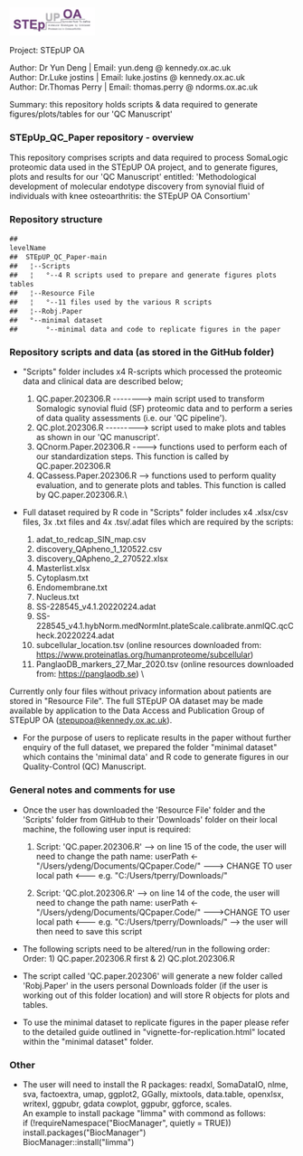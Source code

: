 
<img src="STEPUPlogo.png" width="30%" />

Project: STEpUP OA

Author: Dr Yun Deng     | Email:  yun.deng @ kennedy.ox.ac.uk\
Author: Dr.Luke jostins | Email:  luke.jostins @ kennedy.ox.ac.uk\
Author: Dr.Thomas Perry | Email:  thomas.perry @ ndorms.ox.ac.uk

Summary: this repository holds scripts & data required to generate figures/plots/tables for our 'QC Manuscript'

### STEpUp_QC_Paper repository - overview
This repository comprises scripts and data required to process SomaLogic proteomic data used in the STEpUP OA project, and to generate figures, plots and results for our 'QC Manuscript' entitled:
'Methodological development of molecular endotype discovery from synovial fluid of individuals with knee osteoarthritis: the STEpUP OA Consortium'

### Repository structure


```
##                                                               levelName
##  STEpUP_QC_Paper-main                                                 
##   ¦--Scripts                                                          
##   ¦   °--4 R scripts used to prepare and generate figures plots tables
##   ¦--Resource File                                                    
##   ¦   °--11 files used by the various R scripts                       
##   ¦--Robj.Paper                                                       
##   °--minimal dataset                                                  
##       °--minimal data and code to replicate figures in the paper
```

### Repository scripts and data (as stored in the GitHub folder)
* "Scripts" folder includes x4 R-scripts which processed the proteomic data and clinical data are described below;
  1) QC.paper.202306.R --------> main script used to transform Somalogic synovial fluid (SF) proteomic data and to perform a series of data quality assessments (i.e. our 'QC pipeline').
   2) QC.plot.202306.R ---------> script used to make plots and tables as shown in our 'QC manuscript'. 
   3) QCnorm.Paper.202306.R ----> functions used to perform each of our standardization steps. This function is called by QC.paper.202306.R 
   4) QCassess.Paper.202306.R --> functions used to perform quality evaluation, and to generate plots and tables. This function is called by QC.paper.202306.R.\

* Full dataset required by R code in "Scripts" folder includes x4 .xlsx/csv files, 3x .txt files and 4x .tsv/.adat files which are required by the scripts: 
   1) adat_to_redcap_SIN_map.csv 
   2) discovery_QApheno_1_120522.csv 
   3) discovery_QApheno_2_270522.xlsx 
   4) Masterlist.xlsx 
   5) Cytoplasm.txt 
   6) Endomembrane.txt 
   7) Nucleus.txt 
   8) SS-228545_v4.1.20220224.adat 
   9) SS-228545_v4.1.hybNorm.medNormInt.plateScale.calibrate.anmlQC.qcCheck.20220224.adat 
   10) subcellular_location.tsv (online resources downloaded from: https://www.proteinatlas.org/humanproteome/subcellular)
   11) PanglaoDB_markers_27_Mar_2020.tsv (online resources downloaded from: https://panglaodb.se) \

Currently only four files without privacy information about patients are stored in "Resource File". The full STEpUP OA dataset may be made available by application to the Data Access and Publication Group of STEpUP OA (stepupoa@kennedy.ox.ac.uk). 

* For the purpose of users to replicate results in the paper without further enquiry of the full dataset, we prepared the folder "minimal dataset" which contains the 'minimal data' and R code to generate figures in our Quality-Control (QC) Manuscript.
   
### General notes and comments for use
* Once the user has downloaded the 'Resource File' folder and the 'Scripts' folder from GitHub to their 'Downloads' folder on their local machine, the following user input is required:
  1) Script: 'QC.paper.202306.R'
   --> on line 15 of the code, the user will need to change the path name: userPath <-       "/Users/ydeng/Documents/QCpaper.Code/" ---> CHANGE TO user local path <--- e.g. "C:/Users/tperry/Downloads/"

  2) Script: 'QC.plot.202306.R'
   --> on line 14 of the code, the user will need to change the path name: userPath <- "/Users/ydeng/Documents/QCpaper.Code/" --->CHANGE TO user local path <--- e.g. "C:/Users/tperry/Downloads/"
   --> the user will then need to save this script

* The following scripts need to be altered/run in the following order:
   Order: 1) QC.paper.202306.R first & 2) QC.plot.202306.R
   
* The script called 'QC.paper.202306' will generate a new folder called 'Robj.Paper' in the users personal Downloads folder (if the user is working out of this folder location) and will store R objects for plots and tables.  

* To use the minimal dataset to replicate figures in the paper please refer to the detailed guide outlined in "vignette-for-replication.html" located within the "minimal dataset" folder.

### Other
* The user will need to install the R packages:
readxl, SomaDataIO, nlme, sva, factoextra, umap, ggplot2, GGally, mixtools, data.table, openxlsx, writexl, ggpubr, gdata cowplot, ggpubr, ggforce, scales.\
  An example to install package "limma" with commond as follows:\
  if (!requireNamespace("BiocManager", quietly = TRUE))\
  install.packages("BiocManager")\
  BiocManager::install("limma")

